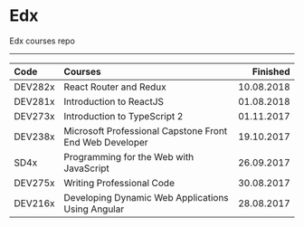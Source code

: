 # Edx
Edx courses repo

--------------------------

| Code    | Courses                                                   |   Finished |
|:--------|:----------------------------------------------------------|-----------:|
| DEV282x | React Router and Redux                                    | 10.08.2018 |
| DEV281x | Introduction to ReactJS                                   | 01.08.2018 |
| DEV273x | Introduction to TypeScript 2                              | 01.11.2017 |
| DEV238x | Microsoft Professional Capstone Front End Web Developer   | 19.10.2017 |
| SD4x    | Programming for the Web with JavaScript                   | 26.09.2017 |
| DEV275x | Writing Professional Code                                 | 30.08.2017 |
| DEV216x | Developing Dynamic Web Applications Using Angular         | 28.08.2017 |